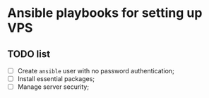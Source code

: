 # Ansible playbooks for setting up VPS

## TODO list

- [ ] Create `ansible` user with no password authentication;
- [ ] Install essential packages;
- [ ] Manage server security;
